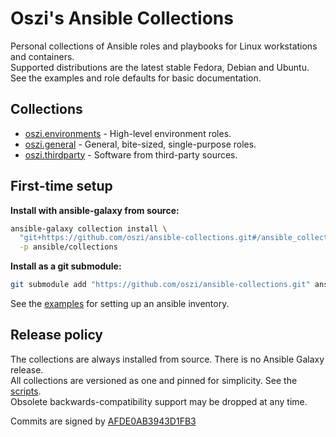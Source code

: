 # Oszi's Ansible Collections

Personal collections of Ansible roles and playbooks for Linux workstations and containers.  
Supported distributions are the latest stable Fedora, Debian and Ubuntu.  
See the examples and role defaults for basic documentation.

## Collections

* [oszi.environments](ansible_collections/oszi/environments) -
High-level environment roles.
* [oszi.general](ansible_collections/oszi/general) -
General, bite-sized, single-purpose roles.
* [oszi.thirdparty](ansible_collections/oszi/thirdparty) -
Software from third-party sources.

## First-time setup

**Install with ansible-galaxy from source:**

```bash
ansible-galaxy collection install \
  "git+https://github.com/oszi/ansible-collections.git#/ansible_collections/oszi/" \
  -p ansible/collections
```

**Install as a git submodule:**

```bash
git submodule add "https://github.com/oszi/ansible-collections.git" ansible/collections
```

See the [examples](examples) for setting up an ansible inventory.

## Release policy

The collections are always installed from source. There is no Ansible Galaxy release.  
All collections are versioned as one and pinned for simplicity. See the [scripts](_scripts).  
Obsolete backwards-compatibility support may be dropped at any time.

Commits are signed by [AFDE0AB3943D1FB3](https://oszi.dev/oszi.dev.asc)
